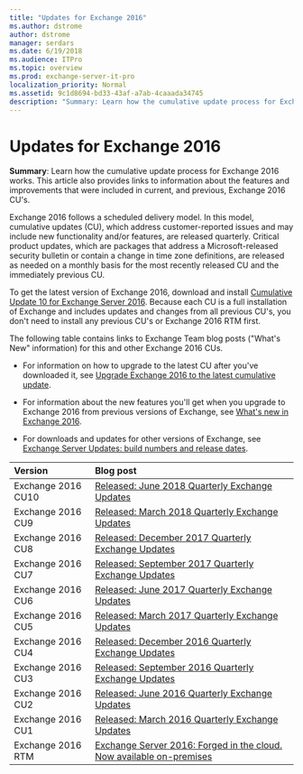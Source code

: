 ```yaml
---
title: "Updates for Exchange 2016"
ms.author: dstrome
author: dstrome
manager: serdars
ms.date: 6/19/2018
ms.audience: ITPro
ms.topic: overview
ms.prod: exchange-server-it-pro
localization_priority: Normal
ms.assetid: 9c1d8694-bd33-43af-a7ab-4caaada34745
description: "Summary: Learn how the cumulative update process for Exchange 2016 works. This article also provides links to information about the features and improvements that were included in current, and previous, Exchange 2016 CU's."
---
```


# Updates for Exchange 2016

 **Summary**: Learn how the cumulative update process for Exchange 2016 works. This article also provides links to information about the features and improvements that were included in current, and previous, Exchange 2016 CU's.

Exchange 2016 follows a scheduled delivery model. In this model, cumulative updates (CU), which address customer-reported issues and may include new functionality and/or features, are released quarterly. Critical product updates, which are packages that address a Microsoft-released security bulletin or contain a change in time zone definitions, are released as needed on a monthly basis for the most recently released CU and the immediately previous CU.

To get the latest version of Exchange 2016, download and install [Cumulative Update 10 for Exchange Server 2016](https://go.microsoft.com/fwlink/p/?linkid=2002912). Because each CU is a full installation of Exchange and includes updates and changes from all previous CU's, you don't need to install any previous CU's or Exchange 2016 RTM first.

The following table contains links to Exchange Team blog posts ("What's New" information) for this and other Exchange 2016 CUs.

- For information on how to upgrade to the latest CU after you've downloaded it, see [Upgrade Exchange 2016 to the latest cumulative update](../plan-and-deploy/install-cumulative-updates.md).

- For information about the new features you'll get when you upgrade to Exchange 2016 from previous versions of Exchange, see [What's new in Exchange 2016](new-features.md).

- For downloads and updates for other versions of Exchange, see [Exchange Server Updates: build numbers and release dates](https://go.microsoft.com/fwlink/p/?LinkId=512549).

|**Version**|**Blog post**|
|:-----|:-----|
|Exchange 2016 CU10  <br/> |[Released: June 2018 Quarterly Exchange Updates](https://go.microsoft.com/fwlink/p/?linkid=2003013) <br/> |
|Exchange 2016 CU9  <br/> |[Released: March 2018 Quarterly Exchange Updates](https://go.microsoft.com/fwlink/p/?linkid=870404) <br/> |
|Exchange 2016 CU8  <br/> |[Released: December 2017 Quarterly Exchange Updates](https://go.microsoft.com/fwlink/p/?linkid=865293) <br/> |
|Exchange 2016 CU7  <br/> |[Released: September 2017 Quarterly Exchange Updates](https://go.microsoft.com/fwlink/p/?linkid=858936) <br/> |
|Exchange 2016 CU6  <br/> |[Released: June 2017 Quarterly Exchange Updates](https://go.microsoft.com/fwlink/p/?linkid=852170) <br/> |
|Exchange 2016 CU5  <br/> |[Released: March 2017 Quarterly Exchange Updates](https://go.microsoft.com/fwlink/p/?linkid=845203) <br/> |
|Exchange 2016 CU4  <br/> |[Released: December 2016 Quarterly Exchange Updates](https://go.microsoft.com/fwlink/p/?linkid=837801) <br/> |
|Exchange 2016 CU3  <br/> |[Released: September 2016 Quarterly Exchange Updates](https://go.microsoft.com/fwlink/p/?LinkId=827208) <br/> |
|Exchange 2016 CU2  <br/> |[Released: June 2016 Quarterly Exchange Updates](https://go.microsoft.com/fwlink/p/?LinkId=808655) <br/> |
|Exchange 2016 CU1  <br/> |[Released: March 2016 Quarterly Exchange Updates](https://go.microsoft.com/fwlink/p/?LinkId=747752) <br/> |
|Exchange 2016 RTM  <br/> |[Exchange Server 2016: Forged in the cloud. Now available on-premises](https://go.microsoft.com/fwlink/p/?LinkId=747751) <br/> |
 

